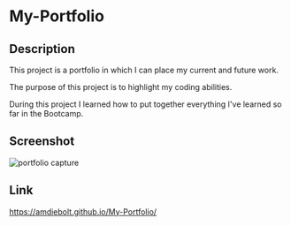 # My-Portfolio

## Description

This project is a portfolio in which I can place my current and future work. 

The purpose of this project is to highlight my coding abilities. 

During this project I learned how to put together everything I've learned so far in the Bootcamp.

## Screenshot

![portfolio capture](https://user-images.githubusercontent.com/89421292/134775163-4cef5754-6b37-4d77-ac4d-d5f6321174b9.PNG)

## Link

https://amdiebolt.github.io/My-Portfolio/


